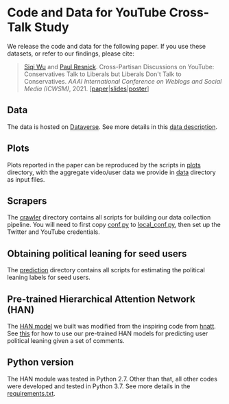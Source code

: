 # Code and Data for YouTube Cross-Talk Study

We release the code and data for the following paper.
If you use these datasets, or refer to our findings, please cite:
> [Siqi Wu](https://avalanchesiqi.github.io/) and [Paul Resnick](https://www.si.umich.edu/people/paul-resnick). Cross-Partisan Discussions on YouTube: Conservatives Talk to Liberals but Liberals Don't Talk to Conservatives. *AAAI International Conference on Weblogs and Social Media (ICWSM)*, 2021. \[[paper](https://avalanchesiqi.github.io/files/icwsm2021crosstalk.pdf)\|[slides](https://avalanchesiqi.github.io/files/icwsm2021slides.pdf)\|[poster](https://avalanchesiqi.github.io/files/icwsm2021poster.pdf)\]

## Data
The data is hosted on [Dataverse](https://dataverse.harvard.edu/dataset.xhtml?persistentId=doi:10.7910/DVN/KF5JC5).
See more details in this [data description](/data/README.md).

## Plots
Plots reported in the paper can be reproduced by the scripts in [plots](/plots) directory, 
with the aggregate video/user data we provide in [data](/data) directory as input files.

## Scrapers
The [crawler](/crawler) directory contains all scripts for building our data collection pipeline.
You will need to first copy [conf.py](/conf/conf.py) to [local_conf.py](/conf/local_conf.py), then set up the Twitter and YouTube credentials.

## Obtaining political leaning for seed users
The [prediction](/prediction) directory contains all scripts for estimating the political leaning labels for seed users.

## Pre-trained Hierarchical Attention Network (HAN)
The [HAN model](/hnatt) we built was modified from the inspiring code from [hnatt](https://github.com/minqi/hnatt).
See [this](/hnatt/README.md) for how to use our pre-trained HAN models for predicting user political leaning given a set of comments.

## Python version
The HAN module was tested in Python 2.7.
Other than that, all other codes were developed and tested in Python 3.7.
See more details in the [requirements.txt](/requirements.txt).